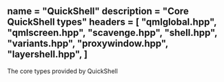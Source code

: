 name = "QuickShell"
description = "Core QuickShell types"
headers = [
	"qmlglobal.hpp",
	"qmlscreen.hpp",
	"scavenge.hpp",
	"shell.hpp",
	"variants.hpp",
	"proxywindow.hpp",
	"layershell.hpp",
]
-----
The core types provided by QuickShell
